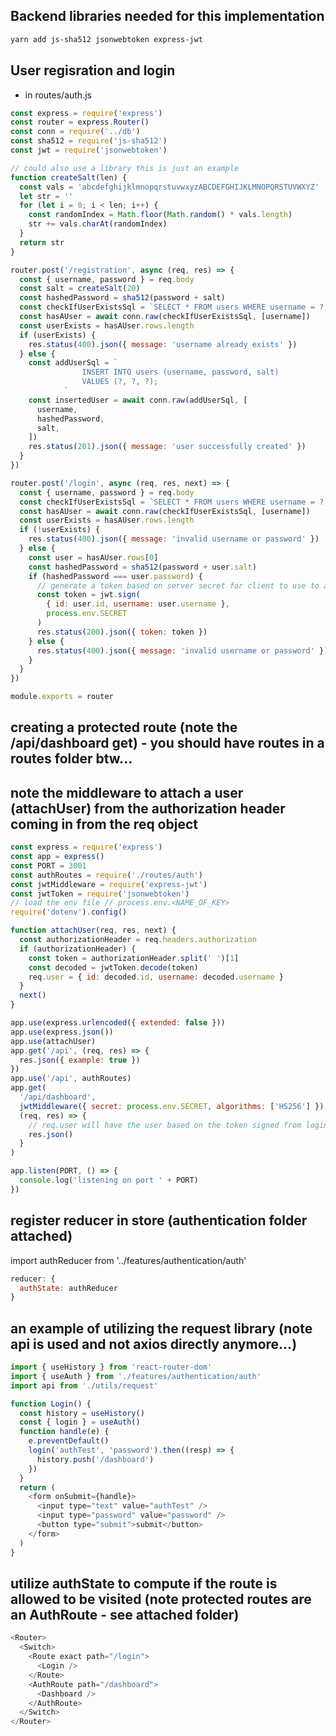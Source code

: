 ## Backend libraries needed for this implementation

```bash
yarn add js-sha512 jsonwebtoken express-jwt
```

## User regisration and login

- in routes/auth.js

```js
const express = require('express')
const router = express.Router()
const conn = require('../db')
const sha512 = require('js-sha512')
const jwt = require('jsonwebtoken')

// could also use a library this is just an example
function createSalt(len) {
  const vals = 'abcdefghijklmnopqrstuvwxyzABCDEFGHIJKLMNOPQRSTUVWXYZ'
  let str = ''
  for (let i = 0; i < len; i++) {
    const randomIndex = Math.floor(Math.random() * vals.length)
    str += vals.charAt(randomIndex)
  }
  return str
}

router.post('/registration', async (req, res) => {
  const { username, password } = req.body
  const salt = createSalt(20)
  const hashedPassword = sha512(password + salt)
  const checkIfUserExistsSql = `SELECT * FROM users WHERE username = ?;`
  const hasAUser = await conn.raw(checkIfUserExistsSql, [username])
  const userExists = hasAUser.rows.length
  if (userExists) {
    res.status(400).json({ message: 'username already exists' })
  } else {
    const addUserSql = `
                INSERT INTO users (username, password, salt)
                VALUES (?, ?, ?);
            `
    const insertedUser = await conn.raw(addUserSql, [
      username,
      hashedPassword,
      salt,
    ])
    res.status(201).json({ message: 'user successfully created' })
  }
})

router.post('/login', async (req, res, next) => {
  const { username, password } = req.body
  const checkIfUserExistsSql = `SELECT * FROM users WHERE username = ?;`
  const hasAUser = await conn.raw(checkIfUserExistsSql, [username])
  const userExists = hasAUser.rows.length
  if (!userExists) {
    res.status(400).json({ message: 'invalid username or password' })
  } else {
    const user = hasAUser.rows[0]
    const hashedPassword = sha512(password + user.salt)
    if (hashedPassword === user.password) {
      // generate a token based on server secret for client to use to authenticate
      const token = jwt.sign(
        { id: user.id, username: user.username },
        process.env.SECRET
      )
      res.status(200).json({ token: token })
    } else {
      res.status(400).json({ message: 'invalid username or password' })
    }
  }
})

module.exports = router
```

## creating a protected route (note the /api/dashboard get) - you should have routes in a routes folder btw...

## note the middleware to attach a user (attachUser) from the authorization header coming in from the req object

```js
const express = require('express')
const app = express()
const PORT = 3001
const authRoutes = require('./routes/auth')
const jwtMiddleware = require('express-jwt')
const jwtToken = require('jsonwebtoken')
// load the env file // process.env.<NAME_OF_KEY>
require('dotenv').config()

function attachUser(req, res, next) {
  const authorizationHeader = req.headers.authorization
  if (authorizationHeader) {
    const token = authorizationHeader.split(' ')[1]
    const decoded = jwtToken.decode(token)
    req.user = { id: decoded.id, username: decoded.username }
  }
  next()
}

app.use(express.urlencoded({ extended: false }))
app.use(express.json())
app.use(attachUser)
app.get('/api', (req, res) => {
  res.json({ example: true })
})
app.use('/api', authRoutes)
app.get(
  '/api/dashboard',
  jwtMiddleware({ secret: process.env.SECRET, algorithms: ['HS256'] }),
  (req, res) => {
    // req.user will have the user based on the token signed from login
    res.json()
  }
)

app.listen(PORT, () => {
  console.log('listening on port ' + PORT)
})
```

## register reducer in store (authentication folder attached)

import authReducer from '../features/authentication/auth'

```js
reducer: {
  authState: authReducer
}
```

## an example of utilizing the request library (note api is used and not axios directly anymore...)

```js
import { useHistory } from 'react-router-dom'
import { useAuth } from './features/authentication/auth'
import api from './utils/request'

function Login() {
  const history = useHistory()
  const { login } = useAuth()
  function handle(e) {
    e.preventDefault()
    login('authTest', 'password').then((resp) => {
      history.push('/dashboard')
    })
  }
  return (
    <form onSubmit={handle}>
      <input type="text" value="authTest" />
      <input type="password" value="password" />
      <button type="submit">submit</button>
    </form>
  )
}
```

## utilize authState to compute if the route is allowed to be visited (note protected routes are an AuthRoute - see attached folder)

```js
<Router>
  <Switch>
    <Route exact path="/login">
      <Login />
    </Route>
    <AuthRoute path="/dashboard">
      <Dashboard />
    </AuthRoute>
  </Switch>
</Router>
```
